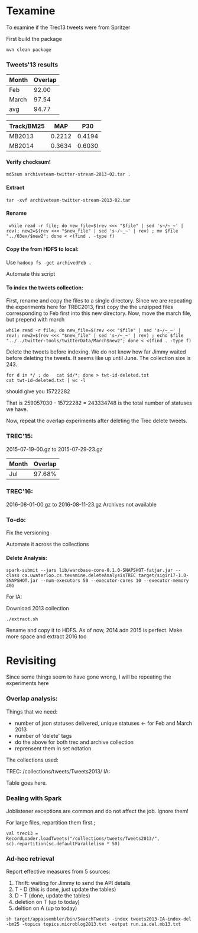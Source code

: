 # Texamine
To examine if the Trec13 tweets were from Spritzer

First build the package
```
mvn clean package
```

### Tweets'13 results

Month  | Overlap
-------|--------
Feb    | 92.00
March  | 97.54
avg    | 94.77


Track/BM25 | MAP  | P30
-----------|------|------
MB2013     |0.2212|0.4194
MB2014     |0.3634|0.6030

#### Verify checksum!
``` 
md5sum archiveteam-twitter-stream-2013-02.tar . 
```
#### Extract 

```
tar -xvf archiveteam-twitter-stream-2013-02.tar
```
#### Rename
```
 while read -r file; do new_file=$(rev <<< "$file" | sed 's~/~_~' | rev); new2=$(rev <<< "$new_file" | sed 's~/~_~' | rev) ; mv $file "../03ex/$new2"; done < <(find . -type f)
 ```
#### Copy the from HDFS to local:

Use `hadoop fs -get archivedFeb .` 

Automate this script


#### To index the tweets collection:

First, rename and copy the files to a single directory. Since we are repeating the experiments here for TREC2013, first copy
the the unzipped files corresponding to Feb first into this new directory. Now, move the march file, but prepend with march

```
while read -r file; do new_file=$(rev <<< "$file" | sed 's~/~_~' | rev); new2=$(rev <<< "$new_file" | sed 's~/~_~' | rev) ; echo $file "../../twitter-tools/twitterData/March$new2"; done < <(find . -type f)
```

Delete the tweets before indexing. We do not know how far Jimmy waited before deleting the tweets. It seems like up until June. The collection size is 243.

```
for d in */ ; do   cat $d/*; done > twt-id-deleted.txt
cat twt-id-deleted.txt | wc -l
```
should give you 15722282

That is 259057030 - 15722282 = 243334748 is the total number of statuses we have.

Now, repeat the overlap experiments after deleting the Trec delete tweets.

### TREC'15:

2015-07-19-00.gz to 2015-07-29-23.gz

Month  | Overlap
-------|--------
Jul    | 97.68%

 
### TREC'16:
2016-08-01-00.gz to 2016-08-11-23.gz
Archives not available
 
### To-do:
Fix the versioning
 
Automate it across the collections

#### Delete Analysis:

```
spark-submit --jars lib/warcbase-core-0.1.0-SNAPSHOT-fatjar.jar --class ca.uwaterloo.cs.texamine.deleteAnalysisTREC target/sigir17-1.0-SNAPSHOT.jar --num-executors 50 --executor-cores 10 --executor-memory 40G 
```

For IA:

Download 2013 collection

```
./extract.sh
```

Rename and copy it to HDFS. 
As of now, 2014 adn 2015 is perfect. Make more space and extract 2016 too



# Revisiting

Since some things seem to have gone wrong, I will be repeating the experiments here

### Overlap analysis:

Things that we need:
 - number of json statuses delivered, unique statuses <- for Feb and March 2013
 - number of 'delete' tags
 - do the above for both trec and archive collection
 - reprensent them in set notation
 
The collections used:

TREC: /collections/tweets/Tweets2013/
IA: 

 Table goes here. 
 
 ### Dealing with Spark
 Joblistener exceptions are common and do not affect the job. Ignore them!
 
 For large files, repartition them first.;
 ```
 val trec13 = RecordLoader.loadTweets("/collections/tweets/Tweets2013/", sc).repartition(sc.defaultParallelism * 50)
 ```

### Ad-hoc retrieval

Report effective measures from 5 sources:
1. Thrift: waiting for Jimmy to send the API details
2. T - D (this is done, just update the tables)
3. D - T (done, update the tables)
4. deletion on T (up to today)
5. deltion on A (up to today)

```
sh target/appassembler/bin/SearchTweets -index tweets2013-IA-index-del -bm25 -topics topics.microblog2013.txt -output run.ia.del.mb13.txt
```
 
